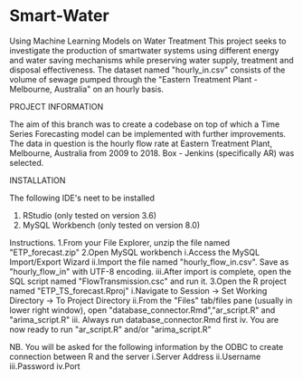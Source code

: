 # Smart-Water
Using Machine Learning Models  on Water Treatment
This project seeks to investigate the production of smartwater systems using different energy and water saving mechanisms while preserving water supply, treatment and disposal effectiveness. The dataset named "hourly_in.csv" consists of the volume of sewage pumped through the "Eastern Treatment Plant - Melbourne, Australia" on an hourly basis.

PROJECT INFORMATION

The aim of this branch was to create a codebase on top of which a Time Series Forecasting model can be implemented with further improvements. The data in question is the hourly flow rate at Eastern Treatment Plant, Melbourne, Australia from 2009 to 2018. Box - Jenkins (specifically AR) was selected.


INSTALLATION

The following IDE's neet to be installed
1. RStudio (only tested on version 3.6)
2. MySQL Workbench (only tested on version 8.0)

Instructions.
1.From your File Explorer, unzip the file named "ETP_forecast.zip"
2.Open MySQL workbench
	i.Access the MySQL Import/Export Wizard
	ii.Import the file named "hourly_flow_in.csv". Save as "hourly_flow_in" with UTF-8 encoding.
	iii.After import is complete, open the SQL script named "FlowTransmission.csc" and run it.
3.Open the R project named "ETP_TS_forecast.Rproj"
	i.Navigate to Session -> Set Working Directory -> To Project Directory
	ii.From the "Files" tab/files pane (usually in lower right window), open 	"database_connector.Rmd","ar_script.R" and "arima_script.R"
	iii. Always run database_connector.Rmd first
	iv. You are now ready to run "ar_script.R" and/or "arima_script.R"
	
NB. You will be asked for the following information by the ODBC to create connection between R and the server
	i.Server Address
	ii.Username
	iii.Password
	iv.Port

